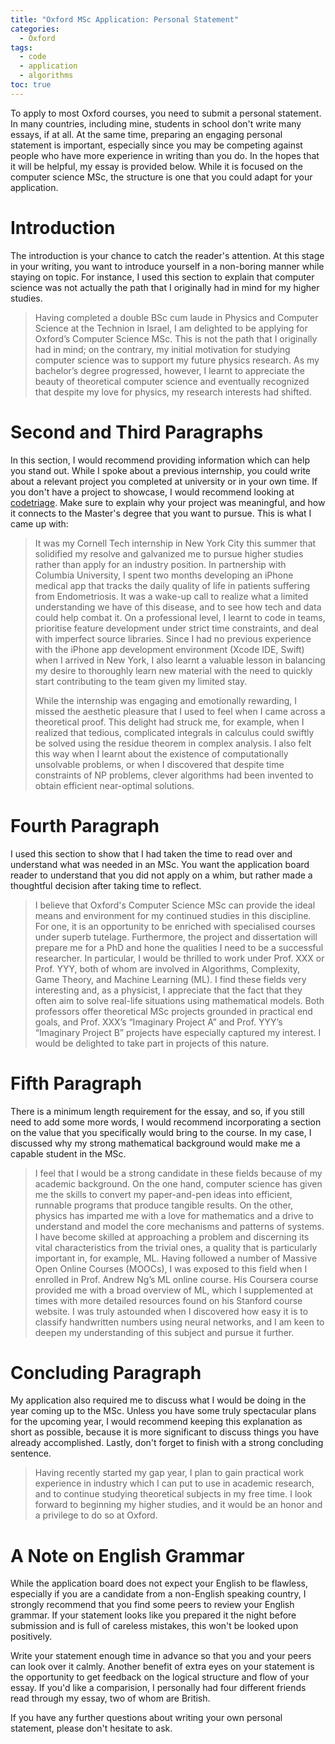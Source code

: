 ```yaml
---
title: "Oxford MSc Application: Personal Statement"
categories:
  - Oxford
tags:
  - code
  - application
  - algorithms
toc: true
---
```


To apply to most Oxford courses, you need to submit a personal statement. In many countries, including mine, students in school don't write many essays, if at all. At the same time, preparing an engaging personal statement is important, especially since
you may be competing against people who have more experience in writing than you do. In the hopes that it will be helpful, my essay is provided below. While it is focused on the computer science MSc, the structure is one that you could adapt for your application.

# Introduction

The introduction is your chance to catch the reader's attention. At this stage in your writing, you want to introduce yourself
in a non-boring manner while staying on topic. For instance, I used this section to explain that computer science was not actually the path
that I originally had in mind for my higher studies.

<blockquote>
Having completed a double BSc cum laude in Physics and Computer Science at the Technion in Israel, I am delighted to be applying for Oxford’s Computer Science MSc. This is not the path that I originally had in mind; on the contrary, my initial motivation for studying computer science was to support my future physics research. As my bachelor’s degree progressed, however, I learnt to appreciate the beauty of theoretical computer science and eventually recognized that despite my love for physics, my research interests had shifted.
</blockquote>

# Second and Third Paragraphs

In this section, I would recommend providing information which can help you stand out. While I spoke about
a previous internship, you could write about a relevant project you completed at university or in your own time. If you don't have a project
to showcase, I would recommend looking at [codetriage](https://www.codetriage.com/). Make sure to explain why your
project was meaningful, and how it connects to the Master's degree that you want to pursue. This is what I came up with:

<blockquote>
It was my Cornell Tech internship in New York City this summer that solidified my resolve and galvanized me to pursue higher studies rather than apply for an industry position. In partnership with Columbia University, I spent two months developing an iPhone medical app that tracks the daily quality of life in patients suffering from Endometriosis. It was a wake-up call to realize what a limited understanding we have of this disease, and to see how tech and data could help combat it. On a professional level, I learnt to code in teams, prioritise feature development under strict time constraints, and deal with imperfect source libraries. Since I had no previous experience with the iPhone app development environment (Xcode IDE, Swift) when I arrived in New York, I also learnt a valuable lesson in balancing my desire to thoroughly learn new material with the need to quickly start contributing to the team given my limited stay.

While the internship was engaging and emotionally rewarding, I missed the aesthetic pleasure that I used to feel when I came across a theoretical proof. This delight had struck me, for example, when I realized that tedious, complicated integrals in calculus could swiftly be solved using the residue theorem in complex analysis. I also felt this way when I learnt about the existence of computationally unsolvable problems, or when I discovered that despite time constraints of NP problems, clever algorithms had been invented to obtain efficient near-optimal solutions.

</blockquote>

# Fourth Paragraph

I used this section to show that I had taken the time to read over and understand what was needed in an MSc. You want the
application board reader to understand that you did not apply on a whim, but rather made a thoughtful decision after taking time to reflect.

<blockquote>
I believe that Oxford's Computer Science MSc can provide the ideal means and environment for my continued studies in this discipline. For one, it is an opportunity to be enriched with specialised courses under superb tutelage. Furthermore, the project and dissertation will prepare me for a PhD and hone the qualities I need to be a successful researcher. In particular, I would be thrilled to work under Prof. XXX or Prof. YYY, both of whom are involved in Algorithms, Complexity, Game Theory, and Machine Learning (ML). I find these fields very interesting and, as a physicist, I appreciate that the fact that they often aim to solve real-life situations using mathematical models. Both professors offer theoretical MSc projects grounded in practical end goals, and Prof. XXX’s “Imaginary Project A” and Prof. YYY’s “Imaginary Project B” projects have especially captured my interest. I would be delighted to take part in projects of this nature.
</blockquote>

# Fifth Paragraph

There is a minimum length requirement for the essay, and so, if you still need to add some more words, I would recommend incorporating a section on the value that you specifically would bring to the course. In my case, I discussed why my strong mathematical background would make me a capable student in the MSc.

<blockquote>
I feel that I would be a strong candidate in these fields because of my academic background. On the one hand, computer science has given me the skills to convert my paper-and-pen ideas into efficient, runnable programs that produce tangible results.  On the other, physics has imparted me with a love for mathematics and a drive to understand and model the core mechanisms and patterns of systems. I have become skilled at approaching a problem and discerning its vital characteristics from the trivial ones, a quality that is particularly important in, for example, ML. Having followed a number of Massive Open Online Courses (MOOCs), I was exposed to this field when I enrolled in Prof. Andrew Ng’s ML online course. His Coursera course provided me with a broad overview of ML, which I supplemented at times with more detailed resources found on his Stanford course website. I was truly astounded when I discovered how easy it is to classify handwritten numbers using neural networks, and I am keen to deepen my understanding of this subject and pursue it further. 
</blockquote>

# Concluding Paragraph

My application also required me to discuss what I would be doing in the year coming up to the MSc. Unless you have some
truly spectacular plans for the upcoming year, I would recommend keeping this explanation as short as possible, because it
is more significant to discuss things you have already accomplished. Lastly, don't forget to finish with a strong concluding sentence.

<blockquote>
Having recently started my gap year, I plan to gain practical work experience in industry which I can put to use in academic research, and to continue studying theoretical subjects in my free time. I look forward to beginning my higher studies, and it would be an honor and a privilege to do so at Oxford.
</blockquote>

# A Note on English Grammar

While the application board does not expect your English to be flawless, especially if you are a candidate
from a non-English speaking country, I strongly recommend that you find some peers to review your English grammar. If your statement looks like
you prepared it the night before submission and is full of careless mistakes, this won't be looked upon positively.

Write your statement enough time in advance so that you and your peers can look over it calmly. Another benefit of extra eyes
on your statement is the opportunity to get feedback on the logical structure and flow of your essay. If you'd like a comparision, I personally had four different friends read through my essay, two of whom are British.

If you have any further questions about writing your own personal statement, please don't hesitate to ask.
